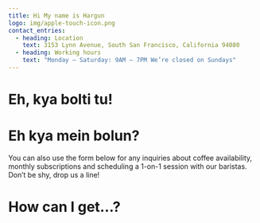 ```yaml
---
title: Hi My name is Hargun
logo: img/apple-touch-icon.png
contact_entries:
  - heading: Location
    text: 3153 Lynn Avenue, South San Francisco, California 94080
  - heading: Working hours
    text: "Monday – Saturday: 9AM – 7PM We’re closed on Sundays"
---
```

# Eh, kya bolti tu!

# Eh kya mein bolun?

You can also use the form below for any inquiries about coffee availability, monthly subscriptions and scheduling a 1-on-1 session with our baristas. Don’t be shy, drop us a line!

<h1 class="f4 b lh-title mb2">How can I get…?</h1>
